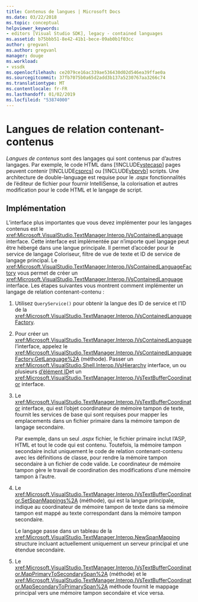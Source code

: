 ```yaml
---
title: Contenus de langues | Microsoft Docs
ms.date: 03/22/2018
ms.topic: conceptual
helpviewer_keywords:
- editors [Visual Studio SDK], legacy - contained languages
ms.assetid: b75bbb51-8e42-41b1-bece-09ab0b1f03cc
author: gregvanl
ms.author: gregvanl
manager: douge
ms.workload:
- vssdk
ms.openlocfilehash: ce2079ce16ac339ae536430d02d546ea39ffae0a
ms.sourcegitcommit: 37fb7075b0a65d2add3b137a5230767aa3266c74
ms.translationtype: MT
ms.contentlocale: fr-FR
ms.lasthandoff: 01/02/2019
ms.locfileid: "53874000"
---
```

# <a name="contained-languages"></a>Langues de relation contenant-contenus

*Langues de contenus* sont des langages qui sont contenus par d’autres langages. Par exemple, le code HTML dans [!INCLUDE[vstecasp](../code-quality/includes/vstecasp_md.md)] pages peuvent contenir [!INCLUDE[csprcs](../data-tools/includes/csprcs_md.md)] ou [!INCLUDE[vbprvb](../code-quality/includes/vbprvb_md.md)] scripts. Une architecture de double-language est requise pour le *.aspx* fonctionnalités de l’éditeur de fichier pour fournir IntelliSense, la colorisation et autres modification pour le code HTML et le langage de script.

## <a name="implementation"></a>Implémentation

L’interface plus importantes que vous devez implémenter pour les langages contenus est le <xref:Microsoft.VisualStudio.TextManager.Interop.IVsContainedLanguage> interface. Cette interface est implémentée par n’importe quel langage peut être hébergé dans une langue principale. Il permet d’accéder pour le service de langage Coloriseur, filtre de vue de texte et ID de service de langage principal. Le <xref:Microsoft.VisualStudio.TextManager.Interop.IVsContainedLanguageFactory> vous permet de créer un <xref:Microsoft.VisualStudio.TextManager.Interop.IVsContainedLanguage> interface. Les étapes suivantes vous montrent comment implémenter un langage de relation contenant-contenu :

1.  Utilisez `QueryService()` pour obtenir la langue des ID de service et l’ID de la <xref:Microsoft.VisualStudio.TextManager.Interop.IVsContainedLanguageFactory>.

2.  Pour créer un <xref:Microsoft.VisualStudio.TextManager.Interop.IVsContainedLanguage> l’interface, appelez le <xref:Microsoft.VisualStudio.TextManager.Interop.IVsContainedLanguageFactory.GetLanguage%2A> (méthode). Passer un <xref:Microsoft.VisualStudio.Shell.Interop.IVsHierarchy> interface, un ou plusieurs [d’élément ID](<xref:Microsoft.VisualStudio.VSConstants.VSITEMID>)et un <xref:Microsoft.VisualStudio.TextManager.Interop.IVsTextBufferCoordinator> interface.

3.  Le <xref:Microsoft.VisualStudio.TextManager.Interop.IVsTextBufferCoordinator> interface, qui est l’objet coordinateur de mémoire tampon de texte, fournit les services de base qui sont requises pour mapper les emplacements dans un fichier primaire dans la mémoire tampon de langage secondaire.

     Par exemple, dans un seul *.aspx* fichier, le fichier primaire inclut l’ASP, HTML et tout le code qui est contenu. Toutefois, la mémoire tampon secondaire inclut uniquement le code de relation contenant-contenu avec les définitions de classe, pour rendre la mémoire tampon secondaire à un fichier de code valide. Le coordinateur de mémoire tampon gère le travail de coordination des modifications d’une mémoire tampon à l’autre.

4.  Le <xref:Microsoft.VisualStudio.TextManager.Interop.IVsTextBufferCoordinator.SetSpanMappings%2A> (méthode), qui est la langue principale, indique au coordinateur de mémoire tampon de texte dans sa mémoire tampon est mappé au texte correspondant dans la mémoire tampon secondaire.

     Le langage passe dans un tableau de la <xref:Microsoft.VisualStudio.TextManager.Interop.NewSpanMapping> structure incluant actuellement uniquement un serveur principal et une étendue secondaire.

5.  Le <xref:Microsoft.VisualStudio.TextManager.Interop.IVsTextBufferCoordinator.MapPrimaryToSecondarySpan%2A> (méthode) et le <xref:Microsoft.VisualStudio.TextManager.Interop.IVsTextBufferCoordinator.MapSecondaryToPrimarySpan%2A> méthode fournit le mappage principal vers une mémoire tampon secondaire et vice versa.